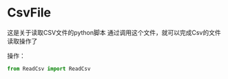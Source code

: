 # CsvFile
这是关于读取CSV文件的python脚本
通过调用这个文件，就可以完成Csv的文件读取操作了

操作：

```python
from ReadCsv import ReadCsv

```
